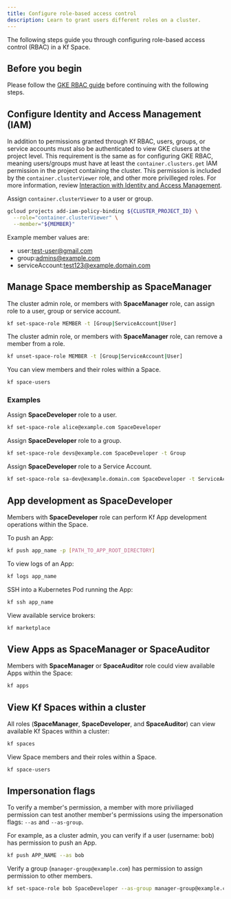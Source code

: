 ```yaml
---
title: Configure role-based access control
description: Learn to grant users different roles on a cluster.
---
```


The following steps guide you through configuring role-based access control (RBAC) in a Kf Space.

## Before you begin

Please follow the [GKE RBAC guide](https://cloud.google.com/kubernetes-engine/docs/how-to/role-based-access-control) before continuing with the following steps.

## Configure Identity and Access Management (IAM)

In addition to permissions granted through Kf RBAC, users, groups, or service accounts must also be authenticated to view GKE clusers at the project level. This requirement is the same as for configuring GKE RBAC, meaning users/groups must have at least the `container.clusters.get` IAM permission in the project containing the cluster. This permission is included by the `container.clusterViewer` role, and other more privilleged roles. For more information, review [Interaction with Identity and Access Management](https://cloud.google.com/kubernetes-engine/docs/how-to/role-based-access-control#iam-interaction).

Assign `container.clusterViewer` to a user or group.

```sh
gcloud projects add-iam-policy-binding ${CLUSTER_PROJECT_ID} \
  --role="container.clusterViewer" \
  --member="${MEMBER}"
```

Example member values are:

* user:test-user@gmail.com
* group:admins@example.com
* serviceAccount:test123@example.domain.com

## Manage Space membership as SpaceManager

The cluster admin role, or members with **SpaceManager** role, can assign role to a user, group or service account.

```sh
kf set-space-role MEMBER -t [Group|ServiceAccount|User]
```

The cluster admin role, or members with **SpaceManager** role, can remove a member from a role.

```sh
kf unset-space-role MEMBER -t [Group|ServiceAccount|User]
```

You can view members and their roles within a Space.

```sh
kf space-users
```

### Examples

Assign **SpaceDeveloper** role to a user.

```sh
kf set-space-role alice@example.com SpaceDeveloper
```

Assign **SpaceDeveloper** role to a group.

```sh
kf set-space-role devs@example.com SpaceDeveloper -t Group
```

Assign **SpaceDeveloper** role to a Service Account.

```sh
kf set-space-role sa-dev@example.domain.com SpaceDeveloper -t ServiceAccount
```

## App development as SpaceDeveloper

Members with **SpaceDeveloper** role can perform Kf App development operations within the Space.

To push an App:

```sh
kf push app_name -p [PATH_TO_APP_ROOT_DIRECTORY]
```

To view logs of an App:
```sh
kf logs app_name
```

SSH into a Kubernetes Pod running the App:
```sh
kf ssh app_name
```

View available service brokers:

```sh
kf marketplace
```

## View Apps as SpaceManager or SpaceAuditor

Members with **SpaceManager** or **SpaceAuditor** role could view available Apps within the Space:

```sh
kf apps
```

## View Kf Spaces within a cluster

All roles (**SpaceManager**, **SpaceDeveloper**, and **SpaceAuditor**) can view available Kf Spaces within a cluster:

```sh
kf spaces
```

View Space members and their roles within a Space.

```sh
kf space-users
```

## Impersonation flags

To verify a member's permission, a member with more priviliaged permission can test another member's permissions using the impersonation flags: `--as` and `--as-group`.

For example, as a cluster admin, you can verify if a user (username: bob) has permission to push an App.

```sh
kf push APP_NAME --as bob
```

Verify a group (`manager-group@example.com`) has permission to assign permission to other members.

```sh
kf set-space-role bob SpaceDeveloper --as-group manager-group@example.com
```
